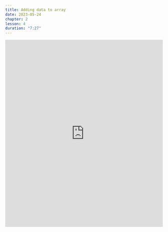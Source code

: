 ```yaml
---
title: Adding data to array
date: 2023-05-24
chapter: 2
lesson: 4
duration: "7:27"
---
```

<iframe width="100%" height="600" src="https://www.youtube.com/embed/ihhDAwWO_bg" title="Adding data to array" frameborder="0" allow="accelerometer; autoplay; clipboard-write; encrypted-media; gyroscope; picture-in-picture" allowfullscreen></iframe>

